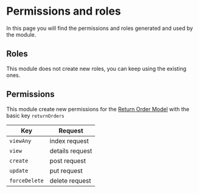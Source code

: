 # Permissions and roles

In this page you will find the permissions and roles generated and used by the module.

## Roles

This module does not create new roles, you can keep using the existing ones.

## Permissions

This module create new permissions for the [Return Order Model](models.md) with the basic key `returnOrders`

| Key           | Request         |
|---------------|-----------------|
| `viewAny`     | index request   |
| `view`        | details request | 
| `create`      | post request    |
| `update`      | put request     |
| `forceDelete` | delete request  |
